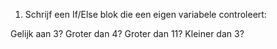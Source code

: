 1. Schrijf een If/Else blok die een eigen variabele controleert:

Gelijk aan 3?
Groter dan 4?
Groter dan 11?
Kleiner dan 3?

